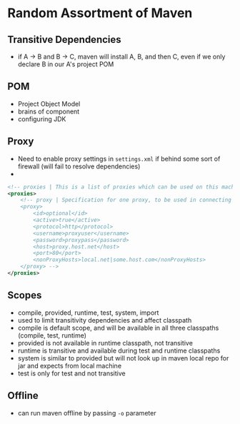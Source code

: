 # Random Assortment of Maven

## Transitive Dependencies
- if A -> B and B -> C, maven will install A, B, and then C, even if we only declare B in our A's project POM

## POM
- Project Object Model
- brains of component
- configuring JDK

## Proxy
- Need to enable proxy settings in `settings.xml` if behind some sort of firewall (will fail to resolve dependencies)
- 
```xml
<!-- proxies | This is a list of proxies which can be used on this machine to connect to the network. | Unless otherwise specified (by system property or command-line switch), the first proxy | specification in this list marked as active will be used. | -->
<proxies>
    <!-- proxy | Specification for one proxy, to be used in connecting to the network. |
    <proxy>
        <id>optional</id>
        <active>true</active>
        <protocol>http</protocol>
        <username>proxyuser</username>
        <password>proxypass</password>
        <host>proxy.host.net</host>
        <port>80</port>
        <nonProxyHosts>local.net|some.host.com</nonProxyHosts>
    </proxy> -->
</proxies>
```

## Scopes
- compile, provided, runtime, test, system, import
- used to limit transitivity dependencies and affect classpath
- compile is default scope, and will be available in all three classpaths (compile, test, runtime)
- provided is not available in runtime classpath, not transitive
- runtime is transitive and available during test and runtime classpaths
- system is similar to provided but will not look up in maven local repo for jar and expects from local machine
- test is only for test and not transitive

## Offline
- can run maven offline by passing `-o` parameter